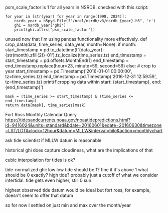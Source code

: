 

psm_scale_factor is 1 for all years in NSRDB.
checked with this script:
```
for year in [str(year) for year in range(1998, 2024)]:
    nsrdb_year = h5pyd.File(f"/nrel/nsrdb/v3/nsrdb_{year}.h5", 'r')
    ghi = nsrdb_year['ghi']
    print(ghi.attrs["psm_scale_factor"])
```

unused now that I'm using pandas functionality more effectively.
def crop_data(data, time_series, data_year, month=None):
    if month:
        start_timestamp = pd.to_datetime(f'{data_year}-{str(month).zfill(2)}-01').tz_localize(time_series.tz)
        end_timestamp = start_timestamp + pd.offsets.MonthEnd(1)
        end_timestamp = end_timestamp.replace(hour=23, minute=59, second=59)
    else:
        # crop to year
        start_timestamp = pd.Timestamp('2016-01-01 00:00:00', tz=time_series.tz)
        end_timestamp = pd.Timestamp('2016-12-31 12:59:59', tz=time_series.tz)
    print(f'cropping data within start: {start_timestamp}, end: {end_timestamp}')

    mask = (time_series >= start_timestamp) & (time_series <= end_timestamp)
    return data[mask], time_series[mask]


Fort Ross Monthly Calendar Query
https://tidesandcurrents.noaa.gov/noaatidepredictions.html?id=9416024&units=standard&bdate=20160601&edate=20160630&timezone=LST/LDT&clock=12hour&datum=MLLW&interval=hilo&action=monthlychart


ask tide scientist if MLLW datum is reasonable

historical ghi does capture cloudiness, what are the implications of that

cubic interpolation for tides is ok?

tide-normalized ghi:
low low tide should be 1? fine if it's above 1
what should be 0 exactly? high tide?
probably just a cutoff of what we consider intertidal. tide gets even higher, still 0 sun.

highest observed tide datum would be ideal but fort ross, for example, doesn't seem to offer that datum

so for now I settled on just min and max over the month/year